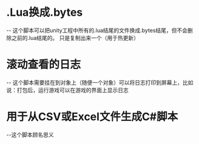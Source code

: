 # .Lua换成.bytes
-- 这个脚本可以把unity工程中所有的.lua结尾的文件换成.bytes结尾，但不会删除之前的.lua结尾的。
只是复制出来一个（用于热更新）
# 滚动查看的日志
-- 这个脚本需要挂在到对象上（随便一个对象）可以将日志打印到屏幕上，比如说：打包后，运行游戏可以在游戏的界面上显示日志
# 用于从CSV或Excel文件生成C#脚本
--这个脚本顾名思义
